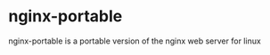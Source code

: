 nginx-portable
==============

nginx-portable is a portable version of the nginx web server for linux